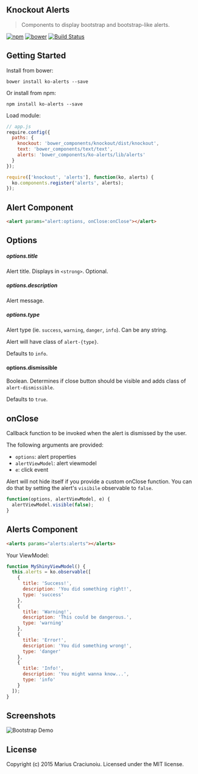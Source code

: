  Knockout Alerts
---------------

> Components to display bootstrap and bootstrap-like alerts.

[![npm](https://img.shields.io/npm/v/ko-alerts.svg)](https://www.npmjs.com/package/ko-alerts)
[![bower](https://img.shields.io/bower/v/ko-alerts.svg)](https://github.com/lintelio/ko-alerts)
[![Build Status](https://travis-ci.org/mariusc23/ko-alerts.svg)](https://travis-ci.org/mariusc23/ko-alerts)


## Getting Started

Install from bower:

    bower install ko-alerts --save

Or install from npm:

    npm install ko-alerts --save


Load module:
```js
// app.js
require.config({
  paths: {
    knockout: 'bower_components/knockout/dist/knockout',
    text: 'bower_components/text/text',
    alerts: 'bower_components/ko-alerts/lib/alerts'
  }
});

require(['knockout', 'alerts'], function(ko, alerts) {
  ko.components.register('alerts', alerts);
});
```


## Alert Component

```html
<alert params="alert:options, onClose:onClose"></alert>
```


## Options

##### options.title
Alert title. Displays in `<strong>`. Optional.

##### options.description
Alert message.

##### options.type
Alert type (ie. `success`, `warning`, `danger`, `info`). Can be any string.

Alert will have class of `alert-{type}`.

Defaults to `info`.

#### options.dismissible
Boolean. Determines if close button should be visible and adds class of `alert-dismissible`.

Defaults to `true`.


## onClose
Callback function to be invoked when the alert is dismissed by the user.

The following arguments are provided:
  - `options`:        alert properties
  - `alertViewModel`: alert viewmodel
  - `e`:              click event

Alert will not hide itself if you provide a custom onClose function. You can do that by setting the alert's `visibile` observable to `false`.

```js
function(options, alertViewModel, e) {
  alertViewModel.visible(false);
}
```


## Alerts Component

```html
<alerts params="alerts:alerts"></alerts>
```

Your ViewModel:

```js
function MyShinyViewModel() {
  this.alerts = ko.observable([
    {
      title: 'Success!',
      description: 'You did something right!',
      type: 'success'
    },
    {
      title: 'Warning!',
      description: 'This could be dangerous.',
      type: 'warning'
    },
    {
      title: 'Error!',
      description: 'You did something wrong!',
      type: 'danger'
    },
    {
      title: 'Info!',
      description: 'You might wanna know...',
      type: 'info'
    }
  ]);
}
```


## Screenshots
![Bootstrap Demo](/../screenshots/bootstrap.png?raw=true)


## License
Copyright (c) 2015 Marius Craciunoiu. Licensed under the MIT license.
